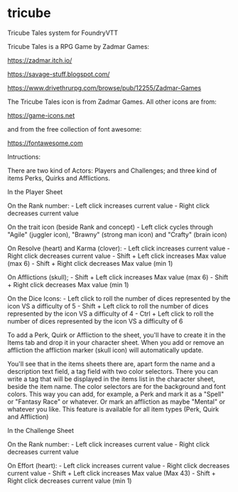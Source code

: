 # tricube
Tricube Tales system for FoundryVTT

Tricube Tales is a RPG Game by Zadmar Games:

https://zadmar.itch.io/

https://savage-stuff.blogspot.com/

https://www.drivethrurpg.com/browse/pub/12255/Zadmar-Games

The Tricube Tales icon is from Zadmar Games. All other icons are from:

https://game-icons.net

and from the free collection of font awesome:

https://fontawesome.com

Intructions:

There are two kind of Actors: Players and Challenges; and three kind of items Perks, Quirks and Afflictions.

In the Player Sheet

On the Rank number:
    - Left click increases current value
    - Right click decreases current value

On the trait icon (beside Rank and concept)
    - Left click cycles through "Agile" (juggler icon), "Brawny" (strong man icon) and "Crafty" (brain icon)

On Resolve (heart) and Karma (clover):
    - Left click increases current value
    - Right click decreases current value
    - Shift + Left click increases Max value (max 6)
    - Shift + Right click decreases Max value (min 1)

On Afflictions (skull);
    - Shift + Left click increases Max value (max 6)
    - Shift + Right click decreases Max value (min 1)

On the Dice Icons:
    - Left click to roll the number of dices represented by the icon VS a difficulty of 5
    - Shift + Left click to roll the number of dices represented by the icon VS a difficulty of 4
    - Ctrl + Left click to roll the number of dices represented by the icon VS a difficulty of 6

To add a Perk, Quirk or Affliction to the sheet, you'll have to create it in the Items tab and drop it in your character sheet. 
When you add or remove an affliction the affliction marker (skull icon) will automatically update.

You'll see that in the items sheets there are, apart form the name and a description text field, a tag field with two color selectors.
There you can write a tag that will be displayed in the items list in the character sheet, beside the item name. 
The color selectors are for the background and font colors.
This way you can add, for example, a Perk and mark it as a "Spell" or "Fantasy Race" or whatever. Or mark an affliction as maybe "Mental" or whatever you like.
This feature is available for all item types (Perk, Quirk and Affliction)

In the Challenge Sheet

On the Rank number:
    - Left click increases current value
    - Right click decreases current value


On Effort (heart):
    - Left click increases current value
    - Right click decreases current value
    - Shift + Left click increases Max value (Max 43)
    - Shift + Right click decreases current value (min 1)
